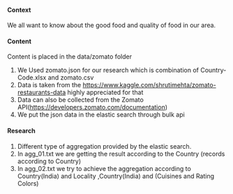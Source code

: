 #### Context
We all want to know about the good food and quality of food in our area.
#### Content
Content is placed in the data/zomato folder
1. We Used zomato.json for our research which is combination of Country-Code.xlsx and zomato.csv
2. Data is taken from the https://www.kaggle.com/shrutimehta/zomato-restaurants-data highly appreciated for that
3. Data can also be collected from the Zomato API(https://developers.zomato.com/documentation)
4. We put the json data in the elastic search through bulk api

#### Research
1. Different type of aggregation provided by the elastic search.
2. In agg_01.txt we are getting the result according to the Country (records according to Country)
3. In agg_02.txt we try to achieve the aggregation according to Country(India) and Locality ,Country(India) and (Cuisines and Rating Colors)
